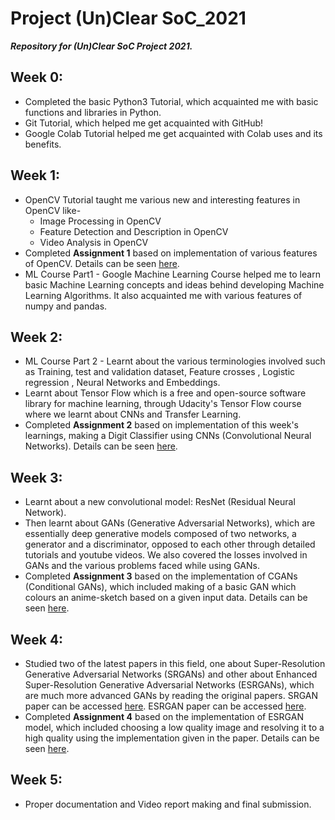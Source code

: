 # Project (Un)Clear SoC_2021
***Repository for (Un)Clear SoC Project 2021.***

## Week 0:
- Completed the basic Python3 Tutorial, which acquainted me with basic functions and libraries in Python.
- Git Tutorial, which helped me get acquainted with GitHub!
- Google Colab Tutorial helped me get acquainted with Colab uses and its benefits.

## Week 1:
- OpenCV Tutorial taught me various new and interesting features in OpenCV like-
  - Image Processing in OpenCV
  - Feature Detection and Description in OpenCV
  - Video Analysis in OpenCV
- Completed **Assignment 1** based on implementation of various features of OpenCV. Details can be seen [here](https://github.com/tkg31302/SoC_2021/tree/main/Assignment1).
- ML Course Part1 - Google Machine Learning Course helped me to learn basic Machine Learning concepts and ideas behind developing Machine Learning Algorithms. It also acquainted me with various features of numpy and pandas.

## Week 2:
- ML Course Part 2 - Learnt about the various terminologies involved such as Training, test and validation dataset, Feature crosses , Logistic regression , Neural Networks and Embeddings.
- Learnt about Tensor Flow which is a free and open-source software library for machine learning, through Udacity's Tensor Flow course where we learnt about CNNs and Transfer Learning.
- Completed **Assignment 2** based on implementation of this week's learnings, making a Digit Classifier using CNNs (Convolutional Neural Networks). Details can be seen [here](https://github.com/tkg31302/SoC_2021/tree/main/Assignment2).

## Week 3:
- Learnt about a new convolutional model: ResNet (Residual Neural Network).
- Then learnt about GANs (Generative Adversarial Networks), which are essentially deep generative models composed of two networks, a generator and a discriminator, opposed to each other through detailed tutorials and youtube videos. We also covered the losses involved in GANs and the various problems faced while using GANs.
- Completed **Assignment 3** based on the implementation of CGANs (Conditional GANs), which included making of a basic GAN which colours an anime-sketch based on a given input data. Details can be seen [here](https://github.com/tkg31302/SoC_2021/tree/main/Assignment3).

## Week 4:
- Studied two of the latest papers in this field, one about Super-Resolution Generative Adversarial Networks (SRGANs) and other about Enhanced Super-Resolution Generative Adversarial Networks (ESRGANs), which are much more advanced GANs by reading the original papers. SRGAN paper can be accessed [here](https://arxiv.org/abs/1609.04802). ESRGAN paper can be accessed [here](https://arxiv.org/abs/1809.00219).
- Completed **Assignment 4** based on the implementation of ESRGAN model, which included choosing a low quality image and resolving it to a high quality using the implementation given in the paper. Details can be seen [here](https://github.com/tkg31302/SoC_2021/tree/main/Assignment4).

## Week 5:
- Proper documentation and Video report making and final submission.
